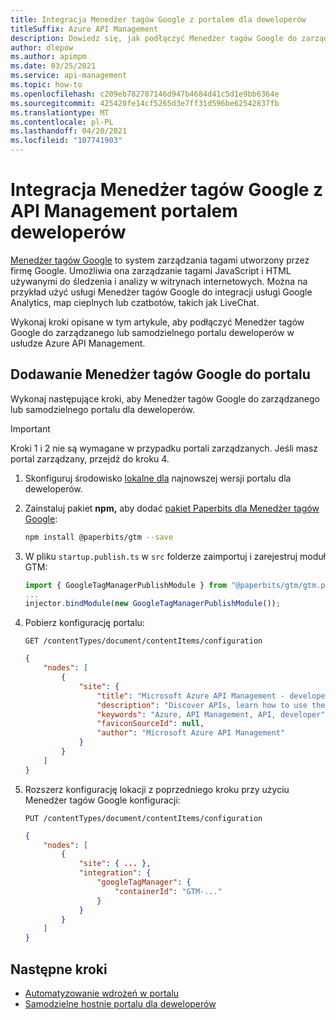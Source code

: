 ```yaml
---
title: Integracja Menedżer tagów Google z portalem dla deweloperów
titleSuffix: Azure API Management
description: Dowiedz się, jak podłączyć Menedżer tagów Google do zarządzanego lub samodzielnego portalu deweloperów w usłudze Azure API Management.
author: dlepow
ms.author: apimpm
ms.date: 03/25/2021
ms.service: api-management
ms.topic: how-to
ms.openlocfilehash: c209eb782787146d947b4684d41c5d1e9bb6364e
ms.sourcegitcommit: 425420fe14cf5265d3e7ff31d596be62542837fb
ms.translationtype: MT
ms.contentlocale: pl-PL
ms.lasthandoff: 04/20/2021
ms.locfileid: "107741903"
---
```

# <a name="integrate-google-tag-manager-to-api-management-developer-portal"></a>Integracja Menedżer tagów Google z API Management portalem deweloperów

[Menedżer tagów Google](https://developers.google.com/tag-manager) to system zarządzania tagami utworzony przez firmę Google. Umożliwia ona zarządzanie tagami JavaScript i HTML używanymi do śledzenia i analizy w witrynach internetowych. Można na przykład użyć usługi Menedżer tagów Google do integracji usługi Google Analytics, map cieplnych lub czatbotów, takich jak LiveChat.

Wykonaj kroki opisane w tym artykule, aby podłączyć Menedżer tagów Google do zarządzanego lub samodzielnego portalu deweloperów w usłudze Azure API Management.

## <a name="add-google-tag-manager-to-your-portal"></a>Dodawanie Menedżer tagów Google do portalu

Wykonaj następujące kroki, aby Menedżer tagów Google do zarządzanego lub samodzielnego portalu dla deweloperów.

> [!IMPORTANT]
> Kroki 1 i 2 nie są wymagane w przypadku portali zarządzanych. Jeśli masz portal zarządzany, przejdź do kroku 4.

1. Skonfiguruj środowisko [lokalne dla](developer-portal-self-host.md#step-1-set-up-local-environment) najnowszej wersji portalu dla deweloperów.

1. Zainstaluj pakiet **npm,** aby dodać [pakiet Paperbits dla Menedżer tagów Google](https://github.com/paperbits/paperbits-gtm):

    ```sh
    npm install @paperbits/gtm --save
    ```

1. W pliku `startup.publish.ts` w `src` folderze zaimportuj i zarejestruj moduł GTM:

    ```typescript
    import { GoogleTagManagerPublishModule } from "@paperbits/gtm/gtm.publish.module";
    ...
    injector.bindModule(new GoogleTagManagerPublishModule());
    ```
1. Pobierz konfigurację portalu:

    ```http
    GET /contentTypes/document/contentItems/configuration
    ```

    ```json
    {
        "nodes": [
            {
                "site": {
                    "title": "Microsoft Azure API Management - developer portal",
                    "description": "Discover APIs, learn how to use them, try them out interactively, and sign up to acquire keys.",
                    "keywords": "Azure, API Management, API, developer",
                    "faviconSourceId": null,
                    "author": "Microsoft Azure API Management"
                }
            }
        ]
    }
    ```

1. Rozszerz konfigurację lokacji z poprzedniego kroku przy użyciu Menedżer tagów Google konfiguracji:

    ```http
    PUT /contentTypes/document/contentItems/configuration
    ```

    ```json
    {
        "nodes": [
            {
                "site": { ... },
                "integration": {
                    "googleTagManager": {
                        "containerId": "GTM-..."
                    }
                }
            }
        ]
    }
    ```

## <a name="next-steps"></a>Następne kroki

- [Automatyzowanie wdrożeń w portalu](automate-portal-deployments.md)
- [Samodzielne hostnie portalu dla deweloperów](developer-portal-self-host.md)